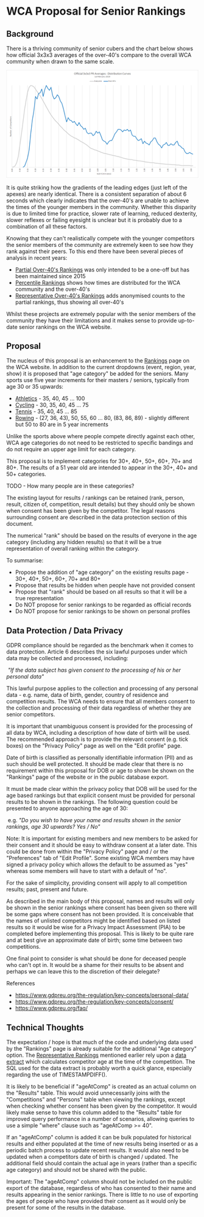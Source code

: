 # WCA Proposal for Senior Rankings

## Background

There is a thriving community of senior cubers and the chart below shows how official 3x3x3 averages of the over-40's compare to the overall WCA community when drawn to the same scale.

![alt text](img/3x3x3_v2.png "3x3x3")

It is quite striking how the gradients of the leading edges (just left of the apexes) are nearly identical. There is a consistent separation of about 6 seconds which clearly indicates that the over-40's are unable to achieve the times of the younger members in the community. Whether this disparity is due to limited time for practice, slower rate of learning, reduced dexterity, slower reflexes or failing eyesight is unclear but it is probably due to a combination of all these factors.

Knowing that they can't realistically compete with the younger competitors the senior members of the community are extremely keen to see how they rank against their peers. To this end there have been several pieces of analysis in recent years:

* [Partial Over-40's Rankings](Partial%20Rankings.md) was only intended to be a one-off but has been maintained since 2015
* [Percentile Rankings](Percentile%20Rankings.md) shows how times are distributed for the WCA community and the over-40's
* [Representative Over-40's Rankings](Senior%20Rankings.md) adds anonymised counts to the partial rankings, thus showing all over-40's

Whilst these projects are extremely popular with the senior members of the community they have their limitations and it makes sense to provide up-to-date senior rankings on the WCA website.


## Proposal

The nucleus of this proposal is an enhancement to the [Rankings](https://www.worldcubeassociation.org/results/events.php) page on the WCA website. In addition to the current dropdowns (event, region, year, show) it is proposed that "age category" be added for the seniors. Many sports use five year increments for their masters / seniors, typically from age 30 or 35 upwards:

* [Athletics](https://en.wikipedia.org/wiki/Masters_athletics#Age_categories) - 35, 40, 45 ... 100
* [Cycling](https://www.britishcycling.org.uk/road/article/roadst_Road-Categories_Classifications) - 30, 35, 40, 45 ... 75
* [Tennis](https://www.itftennis.com/seniors/rankings/singles-rankings.aspx) - 35, 40, 45 ... 85
* [Rowing](http://www.worldrowing.com/masters/) - (27, 36, 43), 50, 55, 60 ... 80, (83, 86, 89) - slightly different but 50 to 80 are in 5 year increments

Unlike the sports above where people compete directly against each other, WCA age categories do not need to be restricted to specific bandings and do not require an upper age limit for each category.

This proposal is to implement categories for 30+, 40+, 50+, 60+, 70+ and 80+. The results of a 51 year old are intended to appear in the 30+, 40+ and 50+ categories.

TODO - How many people are in these categories?

The existing layout for results / rankings can be retained (rank, person, result, citizen of, competition, result details) but they should only be shown when consent has been given by the competitor. The legal reasons surrounding consent are described in the data protection section of this document.

The numerical "rank" should be based on the results of everyone in the age category (including any hidden results) so that it will be a true representation of overall ranking within the category.

To summarise:

* Propose the addition of "age category" on the existing results page - 30+, 40+, 50+, 60+, 70+ and 80+
* Propose that results be hidden when people have not provided consent
* Propose that "rank" should be based on all results so that it will be a true representation
* Do NOT propose for senior rankings to be regarded as official records
* Do NOT propose for senior rankings to be shown on personal profiles


## Data Protection / Data Privacy

GDPR compliance should be regarded as the benchmark when it comes to data protection. Article 6 describes the six lawful purposes under which data may be collected and processed, including:

​	*"If the data subject has given consent to the processing of his or her personal data"*

This lawful purpose applies to the collection and processing of any personal data - e.g. name, data of birth, gender, country of residence and competition results. The WCA needs to ensure that all members consent to the collection and processing of their data regardless of whether they are senior competitors.

It is important that unambiguous consent is provided for the processing of all data by WCA, including a description of how date of birth will be used. The recommended approach is to provide the relevant consent (e.g. tick boxes) on the "Privacy Policy" page as well on the "Edit profile" page.

Date of birth is classified as personally identifiable information (PII) and as such should be well protected. It should be made clear that there is no requirement within this proposal for DOB or age to shown be shown on the "Rankings" page of the website or in the public database export.

It must be made clear within the privacy policy that DOB will be used for the age based rankings but that explicit consent must be provided for personal results to be shown in the rankings. The following question could be presented to anyone approaching the age of 30:

​	e.g. *"Do you wish to have your name and results shown in the senior rankings, age 30 upwards? Yes / No"*

Note: It is important for existing members and new members to be asked for their consent and it should be easy to withdraw consent at a later date. This could be done from within the "Privacy Policy" page and / or the "Preferences" tab of "Edit Profile". Some existing WCA members may have signed a privacy policy which allows the default to be assumed as "yes" whereas some members will have to start with a default of "no".

For the sake of simplicity, providing consent will apply to all competition results; past, present and future.

As described in the main body of this proposal, names and results will only be shown in the senior rankings where consent has been given so there will be some gaps where consent has not been provided. It is conceivable that the names of unlisted competitors might be identified based on listed results so it would be wise for a Privacy Impact Assessment (PIA) to be completed before implementing this proposal. This is likely to be quite rare and at best give an approximate date of birth; some time between two competitions.

One final point to consider is what should be done for deceased people who can't opt in. It would be a shame for their results to be absent and perhaps we can leave this to the discretion of their delegate?

References

* https://www.gdpreu.org/the-regulation/key-concepts/personal-data/
* https://www.gdpreu.org/the-regulation/key-concepts/consent/
* https://www.gdpreu.org/faq/


## Technical Thoughts

The expectation / hope is that much of the code and underlying data used by the "Rankings" page is already suitable for the additional "Age category" option. The [Representative Rankings](Senior%20Rankings.md) mentioned earlier rely upon a [data extract](sql/extract_senior_details.sql) which calculates competitor age at the time of the competition. The SQL used for the data extract is probably worth a quick glance, especially regarding the use of TIMESTAMPDIFF().

It is likely to be beneficial if "ageAtComp" is created as an actual column on the "Results" table. This would avoid unnecessarily joins with the "Competitions" and "Persons" table when viewing the rankings, except when checking whether consent has been given by the competitor. It would likely make sense to have this column added to the "Results" table for improved query performance in a number of scenarios, allowing queries to use a simple "where" clause such as "ageAtComp >= 40".

If an "ageAtComp" column is added it can be bulk populated for historical results and either populated at the time of new results being inserted or as a periodic batch process to update recent results. It would also need to be updated when a competitors date of birth is changed / updated. The additional field should contain the actual age in years (rather than a specific age category) and should not be shared with the public.

Important: The "ageAtComp" column should not be included on the public export of the database, regardless of who has consented to their name and results appearing in the senior rankings. There is little to no use of exporting the ages of people who have provided their consent as it would only be present for some of the results in the database.
